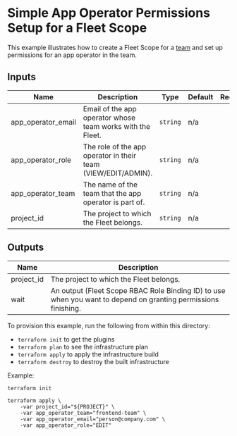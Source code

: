 # Simple App Operator Permissions Setup for a Fleet Scope

This example illustrates how to create a Fleet Scope for a [team](https://cloud.google.com/kubernetes-engine/fleet-management/docs/team-management) and set up permissions for an app operator in the team.

<!-- BEGINNING OF PRE-COMMIT-TERRAFORM DOCS HOOK -->
## Inputs

| Name | Description | Type | Default | Required |
|------|-------------|------|---------|:--------:|
| app\_operator\_email | Email of the app operator whose team works with the Fleet. | `string` | n/a | yes |
| app\_operator\_role | The role of the app operator in their team (VIEW/EDIT/ADMIN). | `string` | n/a | yes |
| app\_operator\_team | The name of the team that the app operator is part of. | `string` | n/a | yes |
| project\_id | The project to which the Fleet belongs. | `string` | n/a | yes |

## Outputs

| Name | Description |
|------|-------------|
| project\_id | The project to which the Fleet belongs. |
| wait | An output (Fleet Scope RBAC Role Binding ID) to use when you want to depend on granting permissions finishing. |

<!-- END OF PRE-COMMIT-TERRAFORM DOCS HOOK -->

To provision this example, run the following from within this directory:
- `terraform init` to get the plugins
- `terraform plan` to see the infrastructure plan
- `terraform apply` to apply the infrastructure build
- `terraform destroy` to destroy the built infrastructure

Example:

```
terraform init

terraform apply \
    -var project_id="${PROJECT}" \
    -var app_operator_team="frontend-team" \
    -var app_operator_email="person@company.com" \
    -var app_operator_role="EDIT"
```

